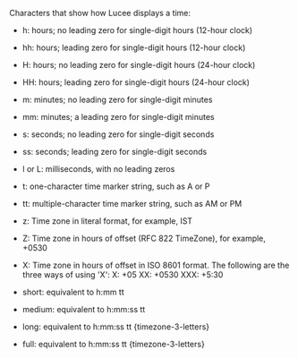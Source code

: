 Characters that show how Lucee displays a time:

- h: hours; no leading zero for single-digit hours (12-hour clock)
- hh: hours; leading zero for single-digit hours (12-hour clock)
- H: hours; no leading zero for single-digit hours (24-hour clock)
- HH: hours; leading zero for single-digit hours (24-hour clock)
- m: minutes; no leading zero for single-digit minutes
- mm: minutes; a leading zero for single-digit minutes
- s: seconds; no leading zero for single-digit seconds
- ss: seconds; leading zero for single-digit seconds
- l or L: milliseconds, with no leading zeros
- t: one-character time marker string, such as A or P
- tt: multiple-character time marker string, such as AM or PM
- z: Time zone in literal format, for example, IST
- Z: Time zone in hours of offset (RFC 822 TimeZone), for example, +0530
- X: Time zone in hours of offset in ISO 8601 format. The following are the three ways of using 'X':
         X: +05
         XX: +0530
         XXX: +5:30

- short: equivalent to h:mm tt
- medium: equivalent to h:mm:ss tt
- long: equivalent to h:mm:ss tt {timezone-3-letters}
- full: equivalent to h:mm:ss tt {timezone-3-letters}